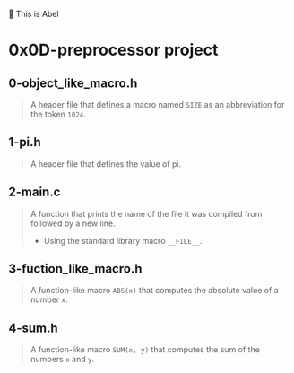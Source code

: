 :wave: This is Abel

# 0x0D-preprocessor project

## 0-object_like_macro.h
> A header file that defines a macro named ``` SIZE ``` as an abbreviation for the token ``` 1024 ```.

## 1-pi.h
> A header file that defines the value of pi.

## 2-main.c
> A function that prints the name of the file it was compiled from followed by a new line.
> - Using the standard library macro ``` __FILE__ ```.

## 3-fuction_like_macro.h
> A function-like macro ``` ABS(x) ``` that computes the absolute value of a number ``` x ```.

## 4-sum.h
> A function-like macro  ``` SUM(x, y) ``` that computes the sum of the numbers ``` x ``` and ``` y ```.